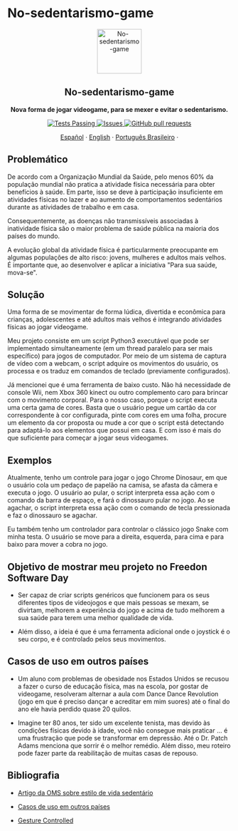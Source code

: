 # No-sedentarismo-game

<p align="center">
 <img width="100px" src="https://github.com/cabustillo13/No-sedentarismo-game/blob/master/Readme/videojuegos.svg" align="center" alt="No-sedentarismo-game" />
 <h2 align="center">No-sedentarismo-game</h2>
 <p align="center"><b>Nova forma de jogar videogame, para se mexer e evitar o sedentarismo.</b></p>

</p>
  <p align="center">
    <a href="https://github.com/cabustillo13/No-sedentarismo-game/actions/new">
      <img alt="Tests Passing" src="https://github.com/anuraghazra/github-readme-stats/workflows/Test/badge.svg" />
    </a>
        <a href="https://github.com/cabustillo13/No-sedentarismo-game/issues">
      <img alt="Issues" src="https://img.shields.io/github/issues/cabustillo13/No-sedentarismo-game?color=0088ff" />
    </a>
    <a href="https://github.com/cabustillo13/No-sedentarismo-game/pulls">
      <img alt="GitHub pull requests" src="https://img.shields.io/github/issues-pr/cabustillo13/No-sedentarismo-game?color=0088ff" />
    </a>
    <br />
    <p align="center">
    <a href="https://github.com/cabustillo13/No-sedentarismo-game/blob/master/README.md">Español</a>
    ·
    <a href="https://github.com/cabustillo13/No-sedentarismo-game/blob/master/Recursos/English.md">English</a>
    ·
    <a href="https://github.com/cabustillo13/No-sedentarismo-game/blob/master/Recursos/Portugues.md">Português Brasileiro</a>
    ·
  </p>
</p>

## Problemático

De acordo com a Organização Mundial da Saúde, pelo menos 60% da população mundial não pratica a atividade física necessária para obter benefícios à saúde. Em parte, isso se deve à participação insuficiente em atividades físicas no lazer e ao aumento de comportamentos sedentários durante as atividades de trabalho e em casa.

Consequentemente, as doenças não transmissíveis associadas à inatividade física são o maior problema de saúde pública na maioria dos países do mundo.

A evolução global da atividade física é particularmente preocupante em algumas populações de alto risco: jovens, mulheres e adultos mais velhos. É importante que, ao desenvolver e aplicar a iniciativa "Para sua saúde, mova-se".

## Solução

Uma forma de se movimentar de forma lúdica, divertida e econômica para crianças, adolescentes e até adultos mais velhos é integrando atividades físicas ao jogar videogame.

Meu projeto consiste em um script Python3 executável que pode ser implementado simultaneamente (em um thread paralelo para ser mais específico) para jogos de computador. Por meio de um sistema de captura de vídeo com a webcam, o script adquire os movimentos do usuário, os processa e os traduz em comandos de teclado (previamente configurados).

Já mencionei que é uma ferramenta de baixo custo. Não há necessidade de console Wii, nem Xbox 360 kinect ou outro complemento caro para brincar com o movimento corporal. Para o nosso caso, porque o script executa uma certa gama de cores. Basta que o usuário pegue um cartão da cor correspondente à cor configurada, pinte com cores em uma folha, procure um elemento da cor proposta ou mude a cor que o script está detectando para adaptá-lo aos elementos que possui em casa. E com isso é mais do que suficiente para começar a jogar seus videogames.

## Exemplos

Atualmente, tenho um controle para jogar o jogo Chrome Dinosaur, em que o usuário cola um pedaço de papelão na camisa, se afasta da câmera e executa o jogo. O usuário ao pular, o script interpreta essa ação com o comando da barra de espaço, e fará o dinossauro pular no jogo. Ao se agachar, o script interpreta essa ação com o comando de tecla pressionada e faz o dinossauro se agachar.

Eu também tenho um controlador para controlar o clássico jogo Snake com minha testa. O usuário se move para a direita, esquerda, para cima e para baixo para mover a cobra no jogo.

## Objetivo de mostrar meu projeto no Freedon Software Day

* Ser capaz de criar scripts genéricos que funcionem para os seus diferentes tipos de videojogos e que mais pessoas se mexam, se divirtam, melhorem a experiência do jogo e acima de tudo melhorem a sua saúde para terem uma melhor qualidade de vida.

* Além disso, a ideia é que é uma ferramenta adicional onde o joystick é o seu corpo, e é controlado pelos seus movimentos.

## Casos de uso em outros países

* Um aluno com problemas de obesidade nos Estados Unidos se recusou a fazer o curso de educação física, mas na escola, por gostar de videogame, resolveram alternar a aula com Dance Dance Revolution (jogo em que é preciso dançar e acreditar em mim suores) até o final do ano ele havia perdido quase 20 quilos.

* Imagine ter 80 anos, ter sido um excelente tenista, mas devido às condições físicas devido à idade, você não consegue mais praticar ... é uma frustração que pode se transformar em depressão. Até o Dr. Patch Adams menciona que sorrir é o melhor remédio. Além disso, meu roteiro pode fazer parte da reabilitação de muitas casas de repouso.

## Bibliografia

* [Artigo da OMS sobre estilo de vida sedentário](https://www.who.int/dietphysicalactivity/factsheet_inactivity/es/)

* [Casos de uso em outros países](https://gestion.pe/blog/juegomaniaticos/2017/04/los-videojuegos-y-el-sedentarismo.html/?ref=gesr)

* [Gesture Controlled](https://github.com/mohitwildbeast/Gesture-Controlled-Snake-Game)
